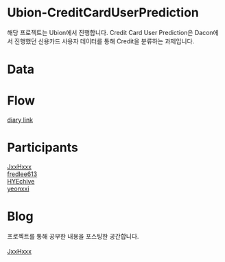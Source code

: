 # **Ubion-CreditCardUserPrediction**
해당 프로젝트는 Ubion에서 진행합니다. Credit Card User Prediction은 Dacon에서 진행했던 신용카드 사용자 데이터를 통해 Credit을 분류하는 과제입니다.


# **Data**

# **Flow**
[diary link](https://drive.google.com/drive/folders/1xJjq8zguSEhT0yYdGkXwMNsg8LxSZKnr?usp=sharing)
# **Participants**

[JxxHxxx](https://github.com/JxxHxxx)<br>
[fredlee613](https://github.com/fredlee613)<br>
[HYEchive](https://github.com/HYEchive)<br>
[yeonxxi](https://github.com/yeonxxi)<br>

# **Blog**

 프로젝트를 통해 공부한 내용을 포스팅한 공간합니다.<br><br>
[JxxHxxx](https://jxxhxxxmldiary.tistory.com/)<br>
